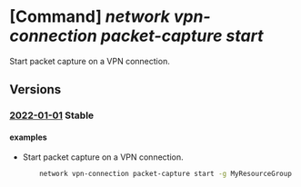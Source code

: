 # [Command] _network vpn-connection packet-capture start_

Start packet capture on a VPN connection.

## Versions

### [2022-01-01](/Resources/mgmt-plane/L3N1YnNjcmlwdGlvbnMve30vcmVzb3VyY2Vncm91cHMve30vcHJvdmlkZXJzL21pY3Jvc29mdC5uZXR3b3JrL2Nvbm5lY3Rpb25zL3t9L3N0YXJ0cGFja2V0Y2FwdHVyZQ==/2022-01-01.xml) **Stable**

<!-- mgmt-plane /subscriptions/{}/resourcegroups/{}/providers/microsoft.network/connections/{}/startpacketcapture 2022-01-01 -->

#### examples

- Start packet capture on a VPN connection.
    ```bash
        network vpn-connection packet-capture start -g MyResourceGroup -n MyConnection
    ```

